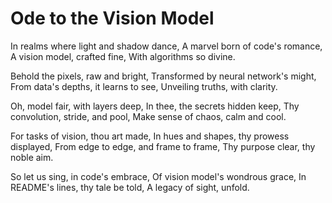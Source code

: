 # Ode to the Vision Model

In realms where light and shadow dance,
A marvel born of code's romance,
A vision model, crafted fine,
With algorithms so divine.

Behold the pixels, raw and bright,
Transformed by neural network's might,
From data's depths, it learns to see,
Unveiling truths, with clarity.

Oh, model fair, with layers deep,
In thee, the secrets hidden keep,
Thy convolution, stride, and pool,
Make sense of chaos, calm and cool.

For tasks of vision, thou art made,
In hues and shapes, thy prowess displayed,
From edge to edge, and frame to frame,
Thy purpose clear, thy noble aim.

So let us sing, in code's embrace,
Of vision model's wondrous grace,
In README's lines, thy tale be told,
A legacy of sight, unfold.